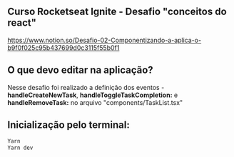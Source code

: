 ## Curso Rocketseat Ignite - Desafio "conceitos do react"
https://www.notion.so/Desafio-02-Componentizando-a-aplica-o-b9f0f025c95b437699d0c3115f55b0f1
## O que devo editar na aplicação?
Nesse desafio foi realizado a definição dos eventos - **handleCreateNewTask**, **handleToggleTaskCompletion:**  e **handleRemoveTask:** no arquivo "components/TaskList.tsx"

## Inicialização pelo terminal:
```bash
Yarn
Yarn dev
```
